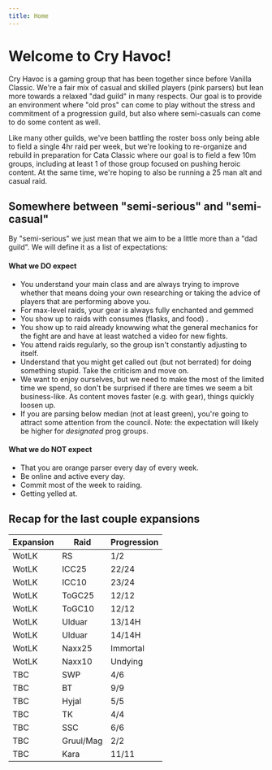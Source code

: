 ```yaml
---
title: Home 
---
```


# Welcome to Cry Havoc!

Cry Havoc is a gaming group that has been together since before Vanilla Classic. We're a fair mix of casual and skilled players (pink parsers) but lean more towards a relaxed "dad guild" in many respects. Our goal is to provide an environment where "old pros" can come to play without the stress and commitment of a progression guild, but also where semi-casuals can come to do some content as well. 

Like many other guilds, we've been battling the roster boss only being able to field a single 4hr raid per week, but we're looking to re-organize and rebuild in preparation for Cata Classic where our goal is to field a few 10m groups, including at least 1 of those group focused on pushing heroic content. At the same time, we're hoping to also be running a 25 man alt and casual raid.


## Somewhere between "semi-serious" and "semi-casual"

By "semi-serious" we just mean that we aim to be a little more than a "dad guild". We will define it as a list of expectations:

#### What we DO expect

- You understand your main class and are always trying to improve whether that means doing your own researching or taking the advice of players that are performing above you.
- For max-level raids, your gear is always fully enchanted and gemmed
- You show up to raids with consumes (flasks, and food) .
- You show up to raid already knowwing what the general mechanics for the fight are and have at least watched a video for new fights.
- You attend raids regularly, so the group isn't constantly adjusting to itself.
- Understand that you might get called out (but not berrated) for doing something stupid. Take the criticism and move on.
- We want to enjoy ourselves, but we need to make the most of the limited time we spend, so don't be surprised if there are times we seem a bit business-like. As content moves faster (e.g. with gear), things quickly loosen up.
- If you are parsing below median (not at least green), you're going to attract some attention from the council. Note: the expectation will likely be higher for *designated* prog groups.

#### What we do NOT expect

- That you are orange parser every day of every week.
- Be online and active every day.
- Commit most of the week to raiding.
- Getting yelled at.

## Recap for the last couple expansions

| Expansion     | Raid      | Progression
|-              |-          |-
| WotLK         | RS        | 1/2
| WotLK         | ICC25     | 22/24
| WotLK         | ICC10     | 23/24
| WotLK         | ToGC25    | 12/12
| WotLK         | ToGC10    | 12/12
| WotLK         | Ulduar    | 13/14H
| WotLK         | Ulduar    | 14/14H
| WotLK         | Naxx25    | Immortal
| WotLK         | Naxx10    | Undying
| TBC           | SWP       | 4/6
| TBC           | BT        | 9/9
| TBC           | Hyjal     | 5/5
| TBC           | TK        | 4/4
| TBC           | SSC       | 6/6
| TBC           | Gruul/Mag | 2/2
| TBC           | Kara      | 11/11